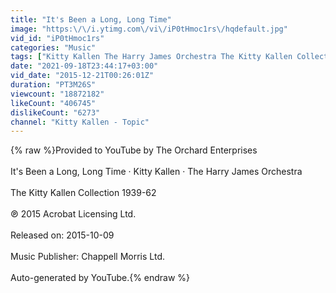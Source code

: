 ```yaml
---
title: "It's Been a Long, Long Time"
image: "https:\/\/i.ytimg.com\/vi\/iP0tHmoc1rs\/hqdefault.jpg"
vid_id: "iP0tHmoc1rs"
categories: "Music"
tags: ["Kitty Kallen The Harry James Orchestra The Kitty Kallen Collection 1939-62 It's Been a Long","Long Time"]
date: "2021-09-18T23:44:17+03:00"
vid_date: "2015-12-21T00:26:01Z"
duration: "PT3M26S"
viewcount: "18872182"
likeCount: "406745"
dislikeCount: "6273"
channel: "Kitty Kallen - Topic"
---
```

{% raw %}Provided to YouTube by The Orchard Enterprises<br /><br />It's Been a Long, Long Time · Kitty Kallen · The Harry James Orchestra<br /><br />The Kitty Kallen Collection 1939-62<br /><br />℗ 2015 Acrobat Licensing Ltd.<br /><br />Released on: 2015-10-09<br /><br />Music Publisher: Chappell Morris Ltd.<br /><br />Auto-generated by YouTube.{% endraw %}

